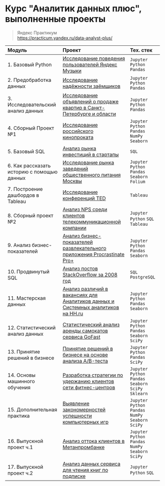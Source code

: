 # Курс "Аналитик данных плюс", выполненные проекты
> Яндекс Практикум<br>
> https://practicum.yandex.ru/data-analyst-plus/


| Модуль | Проект | Тех. стек |
| :-------------------- | :-------------------- | :-------------------- | 
| 1. Базовый Python | [Исследование поведения пользователей Яндекс Музыки](https://github.com/chernyakid/music-of-big-cities) | `Jupyter` `Python` `Pandas` | 
| 2. Предобработка данных | [Исследование надёжности заёмщиков](https://github.com/chernyakid/borrowers-reliability-research) |  `Jupyter` `Python` `Pandas` | 
| 3. Исследовательский анализ данных | [Исследование объявлений о продаже квартир в Санкт-Петербурге и области](https://github.com/chernyakid/real-estate-research) | `Jupyter` `Python` `Pandas` | 
| 4. Сборный Проект №1 | [Исследование российского кинопроката](https://github.com/chernyakid/russian-film-distribution) | `Jupyter` `Python` `Pandas` `NumPy` `Seaborn` | 
| 5. Базовый SQL | [Анализ рынка инвестиций в стартапы](https://github.com/chernyakid/startup-investments) | `SQL` | 
| 6. Как рассказать историю с помощью данных | [Исследование рынка заведений общественного питания Москвы](https://github.com/chernyakid/moscow-catering-research) | `Jupyter` `Python` `Pandas` `Seaborn` `Folium` | 
| 7. Построение дашбордов в Tableau | [Исследование конференций TED](https://public.tableau.com/app/profile/inna.chernyak/viz/TEDProject_17194762317220/sheet21) |  `Tableau` |
| 8. Сборный проект №2 | [Анализ NPS среди клиентов телекоммуникационной компании](https://github.com/chernyakid/telecom_nps) | `Jupyter` `Python` `SQL` `Tableau` |
| 9. Анализ бизнес-показателей | [Анализ бизнес-показателей развлекательного приложения Procrastinate Pro+](https://github.com/chernyakid/procrastinate-pro-app) | `Jupyter` `Python` `Pandas` `Seaborn` | 
| 10. Продвинутый SQL | [Анализ постов StackOverflow за 2008 год](https://github.com/chernyakid/stackoverflow) | `SQL` `PostgreSQL` | 
| 11. Мастерская данных | [Анализ различий в вакансиях для Аналитиков данных и Системных аналитиков на HH.ru](https://github.com/chernyakid/analyst-vacancies) | `Jupyter` `Python` `Pandas` `Seaborn` | 
| 12. Статистический анализ данных | [Статистический анализ аренды самокатов сервиса GoFast](https://github.com/chernyakid/gofast-research) | `Jupyter` `Python` `Pandas` `Seaborn` `SciPy`| 
| 13. Принятие решений в бизнесе | [Принятие решений в бизнесе на основе анализа A/B-теста](https://github.com/chernyakid/ab-test) | `Jupyter` `Python` `Pandas` `SciPy` | 
| 14. Основы машинного обучения | [Разработка стратегии по удержанию клиентов сети фитнес-центров](https://github.com/chernyakid/retaining-fitness-center-customers) | `Jupyter` `Python` `Pandas` `Seaborn` `SciPy` `Sklearn` |  
| 15. Дополнительная практика | [Выявление закономерностей успешности компьютерных игр](https://github.com/chernyakid/game-success-analysis) | `Jupyter` `Python` `Pandas` `NumPy` `Seaborn` `SciPy`|  
| 16. Выпускной проект ч.1 | [Анализ оттока клиентов в Метанпромбанке](https://github.com/chernyakid/bank-clients-churn-research) | `Jupyter` `Python` `Pandas` `NumPy` `Seaborn` `SciPy` |  
| 17. Выпускной проект ч.2 | [Анализ данных сервиса для чтения книг по подписке](https://github.com/chernyakid/book-reading-service-analysis) | `Jupyter` `Python` `SQL` | 
